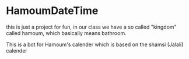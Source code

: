 # HamoumDateTime

this is just a project for fun, in our class we have a so called "kingdom" called hamoum, which basically means bathroom.

This is a bot for Hamoum's calender which is based on the shamsi (Jalali) calender